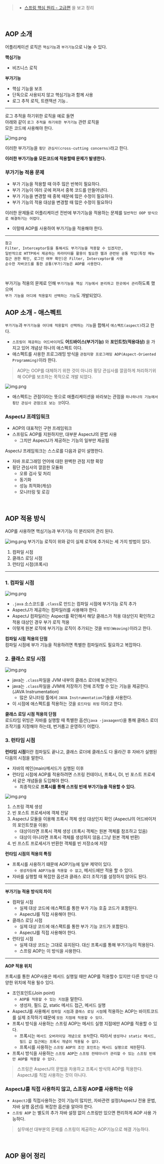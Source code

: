 > - [스프링 핵심 원리 - 고급편](https://www.inflearn.com/course/%EC%8A%A4%ED%94%84%EB%A7%81-%ED%95%B5%EC%8B%AC-%EC%9B%90%EB%A6%AC-%EA%B3%A0%EA%B8%89%ED%8E%B8/dashboard) 을 보고 정리

<br>

## AOP 소개
어플리케이션 로직은 `핵심기능`과 `부가기능`으로 나눌 수 있다.

**핵심기능**
- 비즈니스 로직

**부가기능**
- 핵심 기능을 보조
- 단독으로 사용되지 않고 핵심기능과 함께 사용
- 로그 추적 로직, 트랜잭션 기능.. 

---
로그 추적을 하기위한 로직을 예로 들면 <br>
아래와 같이 `로그 추적을 하기위한 부가기능` 관련 로직을 <br> 
모든 코드에 사용해야 한다. 

![img.png](image/aop02.png)

이러한 부가기능을 `횡단 관심사(cross-cutting concerns)`라고 한다.

**이러한 부가기능을 모든코드에 적용할때 문제가 발생한다.** 

### 부가기능 적용 문제 
- 부가 기능을 적용할 때 아주 많은 반복이 필요하다.
- 부가 기능이 여러 곳에 퍼져서 중복 코드를 만들어낸다.
- 부가 기능을 변경할 때 중복 때문에 많은 수정이 필요하다.
- 부가 기능의 적용 대상을 변경할 때 많은 수정이 필요하다 

이러한 문제들로 어플리케이션 전반에 부가기능을 적용하는 문제를 `일반적인 OOP 방식으로 해결하기는 어렵다.`<br>
- 이럴때 AOP를 사용하여 부가기능을 적용해야 한다.

---
```
참고
Filter, Interceptor등을 통해서도 부가기능을 적용할 수 있겠지만, 
일반적으로 HTTP에서 제공하는 파라미터를 활용이 필요한 웹과 관련된 공통 작업(특정 메뉴 접근 권한 확인, 로그인 여부 확인)은 Filter, Interceptor를 사용
순수한 자바코드를 통한 공통(부가)기능은 AOP를 사용한다.
```
<br>

부가기능 적용의 문제로 인해 `부가기능을 핵심 기능에서 분리하고 한곳에서 관리`하도록 했으며<br>
`부가 기능을 어디에 적용할지 선택하는 기능`도 개발되었다.

## AOP 소개 - 애스펙트

`부가기능`과 `부가기능을 어디에 적용할지 선택하는 기능`을 합해서 `애스펙트(aspect)`라고 한다. 

- `스프링이 제공하는 어드바이저`도 **어드바이스(부가기능)** 와 **포인트컷(적용대상)** 을 가지고 있어 개념상 하나의 애스펙트 이다.
- 애스펙트를 사용한 프로그래밍 방식을 `관점지향 프로그래밍 AOP(Aspect-Oriented Programming)`이라 한다.

> AOP는 OOP를 대체하기 위한 것이 아니라 횡당 관심사를 깔끔하게 처리하기위해 OOP를 보조하는 목적으로 개발 되었다.

![img.png](image/aop03.png)
- 애스펙트는 관점이라는 뜻으로 애플리케이션을 바라보는 관점을 `하나하나의 기능에서 횡단 관심사 관점으로 보는 것`이다. 


### AspectJ 프레임워크
- AOP의 대표적인 구현 프레임워크
- 스프링도 AOP를 지원하지만, 대부분 AspectJ의 문법 사용
  - 그치만 AspectJ가 제공하는 기능의 일부만 제공됨

AspectJ 프레임워크는 스스로를 다음과 같이 설명한다.
- 자바 프로그래밍 언어에 대한 완벽한 관점 지향 확장
- 횡단 관심사의 깔끔한 모듈화
  - 오류 검사 및 처리
  - 동기화
  - 성능 최적화(캐싱)
  - 모니터링 및 로깅

<br>

## AOP 적용 방식
AOP를 사용하면 핵심기능과 부가기능 이 분리되어 관리 된다. <br>

![img.png](image/aop04.png)
부가기능 로직이 위와 같이 실제 로직에 추가되는 세 가지 방법이 있다.
1. 컴파일 시점
2. 클래스 로딩 시점
3. 런타임 시점(프록시)
---
### 1. 컴파일 시점 
![img.png](image/aop05.png)
- `.java` 소스코드를 `.class`로 만드는 컴파일 시점에 부가기능 로직 추가
- AspectJ가 제공하는 컴파일러를 사용해야 한다.
- AspectJ 컴파일러는 Aspect를 확인해서 해당 클래스가 적용 대상인지 확인하고 적용 대상인 경우 부가 로직 적용
- 이렇게 원본 로직에 부가기능 로직이 추가되는 것을 `위빙(Weaving)`이라고 한다.

**컴파일 시점 적용의 단점**<br>
컴파일 시점에 부가 기능을 적용하려면 특별한 컴파일러도 필요하고 복잡하다.


### 2. 클래스 로딩 시점
![img.png](image/aop06.png)
- java는 `.class`파일을 JVM 내부의 클래스 로더에 보관한다.
- java는 `.class`파일을 JVM에 저장하기 전에 조작할 수 있는 기능을 제공한다.(JAVA Instrumentation)
  - 많은 모니터링 툴에서 `JAVA Instrumentation`기술을 사용한다.
- 이 시점에 애스펙트를 적용하는 것을 `로드타임 위빙` 이라고 한다.

**클래스 로딩 시점 적용의 단점** <br>
로드타임 위빙은 자바를 실행할 때 특별한 옵션(`java -javaagent`)을 통해 클래스 로더 조작기를 지정해야 하는데, 번거롭고 운영하기 어렵다.


### 3. 런타임 시점

**런타임 시점**이란 컴파일도 끝나고, 클래스 로더에 클래스도 다 올라간 후 자바가 실행된 다음의 시점을 말한다.<br>
- 자바의 메인(main)메서드가 실행된 이후
- 런타임 시점에 AOP를 적용하려면 스프링 컨테이너, 프록시, DI, 빈 포스트 프로세서 같은 개념들을 도입해야 한다.
  - 최종적으로 **프록시를 통해 스프링 빈에 부가기능을 적용할 수 있다.**

![img.png](image/aop07.png)
1. 스프링 객체 생성
2. 빈 포스트 프로세서에 객체 전달
3. AspectJ 모듈을 이용해 프록시 객체 생성 대상인지 확인 (AspectJ의 어드바이저의 포인트컷을 이용) 
   - 대상이라면 프록시 객체 생성 (프록시 객체는 원본 객체를 참조하고 있음)
   - 대상이 아니라면 프록시 객체를 생성하지 않음.(그냥 원본 객체 반환)
4. 빈 프스트 프로세서가 반환한 객체를 빈 저장소에 저장


**런타임 시점의 적용의 특징**
- 프록시를 사용하기 떄문에 AOP기능에 일부 제약이 있다.
  - `생성자등에 AOP기능을 적용할 수 없고`, 메서드에만 적용 할 수 있다.
- 자바를 실행할 때 복잡한 옵션과 클래스 로더 조작기를 설정하지 않아도 된다.

---
**부가기능 적용 방식의 차이** 
- 컴파일 시점
  - 실제 대상 코드에 애스팩트를 통한 부가 기능 호출 코드가 포함된다.
  - AspectJ를 직접 사용해야 한다.
- 클래스 로딩 시점
  - 실제 대상 코드에 애스팩트를 통한 부가 기능 코드가 포함된다.
  - AspectJ를 직접 사용해야 한다.
- 런타임 시점
  - 실제 대상 코드는 그대로 유지된다. 대신 프록시를 통해 부가기능이 적용된다.
  - 스프링 AOP는 이 방식을 사용한다.

---

**AOP 적용 위치**

프록시를 통한 AOP사용은 메서드 실행일 때만 AOP를 적용할수 있지만 다른 방식은 다양한 위치에 적용 될수 있다.

- 조인포인트(Join point)
  - `AOP를 적용할 수 있는 지점`을 말한다.
  - 생성자, 필드 값, static 메서드 접근, 메서드 실행
- AspectJ를 사용해서 `컴파일 시점`과 `클래스 로딩 시점`에 적용하는 AOP는 바이트코드를 실제 조작하기 떄문에 `모든 지점에 적용할 수 있다.`
- 프록시 방식을 사용하는 스프링 AOP는 메서드 실행 지점에만 AOP를 적용할 수 있다.
  - 프록시는 `메서드 오버라이딩 개념으로 동작`한다. 따라서 `생성자나 static 메서드, 필드 값 접근에는 프록시 개념이 적용될 수 없다.`
  - 프록시를 사용하는 `스프링 AOP의 조인 포인트는 메서드 실행으로 제한`된다.
- 프록시 방식을 사용하는 `스프링 AOP`는 `스프링 컨테이너가 관리할 수 있는 스프링 빈에만 AOP를 적용할 수 있다.`

> 스프링은 AspectJ의 문법을 차용하고 프록시 방식의 AOP를 적용한다. AspectJ를 직접 사용하는 것이 아니다.

### AspectJ를 직접 사용하지 않고, 스프링 AOP를 사용하는 이유
- `AspectJ`를 직접사용하는 것이 기능이 많지만, 자바관련 설정(AspectJ 전용 문법, 자바 실행 옵션)등 복잡한 옵션을 알아야 한다.
- `스프링 AOP` 는 별도의 추가 자바 설정 없이 스프링만 있으면 편리하게 AOP 사용 가능하다.
> 실무에선 대부분의 문제를 스프링이 제공하는 AOP기능으로 해결 가능하다.

<br>

## AOP 용어 정리





